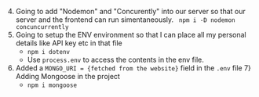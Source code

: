 4) Going to add "Nodemon" and "Concurently" into our server so that our server and the frontend can run simentaneously.
   ``` npm i -D nodemon concuncurrently```
5) Going to setup the ENV environment so that I can place all my personal details like API key etc in that file
   -  ```npm i dotenv```
   -  Use ```process.env``` to access the contents in the env file.
6) Added a ```MONGO_URI = {fetched from the website}``` field in the ```.env``` file
7} Adding Mongoose in the project
   -  ```npm i mongoose```

